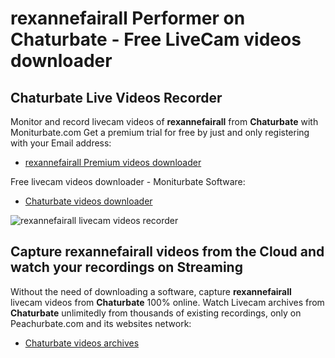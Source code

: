 # rexannefairall Performer on Chaturbate - Free LiveCam videos downloader

## Chaturbate Live Videos Recorder

Monitor and record livecam videos of **rexannefairall** from **Chaturbate** with Moniturbate.com
Get a premium trial for free by just and only registering with your Email address:
* [rexannefairall Premium videos downloader](https://moniturbate.com/request-demo-licence-key.html)

Free livecam videos downloader - Moniturbate Software:
* [Chaturbate videos downloader](https://moniturbate.com/moniturbate-download-software.html)

![rexannefairall livecam videos recorder](https://peachurnet.com/templates/moniturbate-software.png)


## Capture rexannefairall videos from the Cloud and watch your recordings on Streaming

Without the need of downloading a software, capture **rexannefairall** livecam videos from **Chaturbate** 100% online.
Watch Livecam archives from **Chaturbate** unlimitedly from thousands of existing recordings, only on Peachurbate.com and its websites network:
* [Chaturbate videos archives](https://peachurnet.com/)
